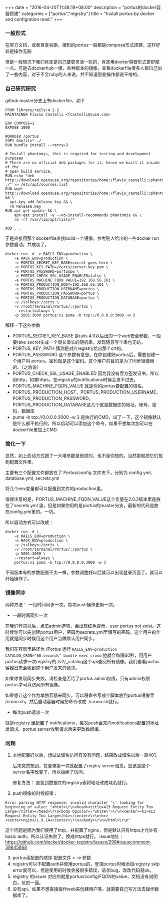 +++
date = "2016-04-20T11:48:19+08:00"
description = "portus的docker容器搭建"
categories = ["portus","registry"]
title = "Install portus by docker and configration read."
+++

### 一般形式

在官方文档，或者百度谷歌，搜到的portus一般都是compose形式搭建，这样好处是操作无脑

但是一般情况下我们肯定是自己要更灵活一些的，肯定用docker容器形式更舒服一点。可是去dockerhub一搜，各种版本的镜像，查看dockerfile很多人都自己加了一些内容，对于不会ruby的人来说，并不知道那些操作都说干啥的。

### 自己研究研究

github master分支上有dockerfile，如下
```
FROM library/rails:4.2.2
MAINTAINER Flavio Castelli <fcastelli@suse.com>

ENV COMPOSE=1
EXPOSE 3000

WORKDIR /portus
COPY Gemfile* ./
RUN bundle install --retry=3

# Install phantomjs, this is required for testing and development purposes
# There are no official deb packages for it, hence we built it inside of the
# open build service.
RUN echo "deb http://download.opensuse.org/repositories/home:/flavio_castelli:/phantomjs/Debian_8.0/ ./" >> /etc/apt/sources.list
RUN wget http://download.opensuse.org/repositories/home:/flavio_castelli:/phantomjs/Debian_8.0/Release.key && \
  apt-key add Release.key && \
  rm Release.key
RUN apt-get update && \
    apt-get install -y --no-install-recommends phantomjs && \
    rm -rf /var/lib/apt/lists/*

ADD . .
```

于是直接用那个dockerfile直接build一个镜像。参考别人给出的一些docker run参数启动，并成功了。

```
docker run -d -e RAILS_ENV=production \
	-e RACK_ENV=production \
	-e PORTUS_SECRET_KEY_BASE=secret-goes-here \
	-e PORTUS_KEY_PATH=/certs/server-key.pem \
	-e PORTUS_PASSWORD=portuspw \
	-e PORTUS_CHECK_SSL_USAGE_ENABLED=false \
	-e PORTUS_MACHINE_FQDN_VALUE=192.168.56.101 \
	-e PORTUS_PRODUCTION_HOST=192.168.56.101 \
	-e PORTUS_PRODUCTION_USERNAME=portus \
	-e PORTUS_PRODUCTION_PASSWORD=portus \
	-e PORTUS_PRODUCTION_DATABASE=portus \
	-v /sslkeys:/certs \
	-v /root/terminal/Portus/:/portus \
	--restart=always \
	-p 5001:3000 portus:v1 puma -b tcp://0.0.0.0:3000 -w 3
```

解释一下这些参数

* PORTUS_SECRET_KEY_BASE 是rails 4.0以后出的一个web安全参数，一般要rake secret生成一个很长很长的随机串，发现随意写个串也无妨。
* PORTUS_KEY_PATH 猜测是对应registry给出那个crt的。
* PORTUS_PASSWORD 这个参数有意思。在你创建好portus后，需要创建一个用户叫 portus。密码就是这个密码。这个用户的目的是为了同步镜像用的。（之后说）
* PORTUS_CHECK_SSL_USAGE_ENABLED 因为我没有官方签发证书，所以用http，如果https，在registry的notifications时候会发不过去。
* PORTUS_MACHINE_FQDN_VALUE 就是你的portus要配置的域名。
* PORTUS_PRODUCTION_HOST，PORTUS_PRODUCTION_USERNAME，PORTUS_PRODUCTION_PASSWORD，PORTUS_PRODUCTION_DATABASE这几个就是数据库的地址，帐号，密码，数据库
* puma -b tcp://0.0.0.0:3000 -w 3 是执行的CMD，试了一下，这个镜像默认是什么都不执行的，所以启动可以添加这个命令，如果不想每次加可以在dockerfile里加上CMD.

### 简化一下

显然，如上启动方式跟了一大堆参数是很烦的，也不是你想的。当然那就把它们放到配置文件里。

主要有三个配置文件都放在了 Portus/config 文件夹下。分别为 config.yml, database.yml, secrets.yml

将几个env变量都可以配置到文件的production里。

值得注意的是，PORTUS_MACHINE_FQDN_VALUE这个变量在2.0.3版本里是放在了secrets.yml 里，但是如果你用的是portus的master分支，最新的代码是放在config.yml里的。一坑。

所以启动方式可以改成：

```
docker run -d \
	-e RAILS_ENV=production \
	-e RACK_ENV=production \
	-v /sslkeys:/certs \
	-v /root/terminal/Portus/:/portus \
	-p 5001:3000 \
	--restart=always \
	portus:v1 puma -b tcp://0.0.0.0:3000 -w 3
```

不同版本有的参数配置不太一样，参数调整好以后就可以出现登录页面了。就可以开始操作了。

### 镜像同步

两种方法： 一段时间同步一次。每次push操作更新一次。

* 一段时间同步一次

在我们登录以后，点击admin选项，会出现红色提示，user portus not exist。这时候你可以先创建portus用户，密码为secrets.yml里填写的密码。这个用户的作用就是同步时候用这个用户当做默认用户同步。

我们在容器里路径为 /Portus 运行 `RAILS_ENV=production CATALOG_CRON="60.seconds" bundle exec crono` 他就会每隔60秒，用用户portus请求一次registry的 /v2/_catalog这个api查阅所有镜像。我们查看portus 容器日志会收到这个用户发来的请求。

如果你发现同步失败，请检查是否给了portus admin权限，只有admin权限portus才可以访问所有镜像。

如果想让这个作为单独容器来同步，可以将命令写成个脚本放到portus镜像里 /crono.sh。然后启动容器时候把命令改成 ./crono.sh就行。

* 每次push请求一次

就是registry 里配置了 notifications，每次push会来向notifications配置的地址发请求。portus server收到请求后来更改数据库。



### 问题

1. 本地配置好以后，想试试域名访问有没有问题，结果改成域名以后一直401。

	后来突然想到，在登录第一次就配置了regitry server信息。应该是这个server名字改变了，所以拒绝了访问。

	修复方法： 直接到数据库的registry表将地址改成域名就行。
2. push镜像的时候报错：
```
Error parsing HTTP response: invalid character '<' looking for beginning of value: "<html>\r\n<head><title>413 Request Entity Too Large</title></head>\r\n<body bgcolor=\"white\">\r\n<center><h1>413 Request Entity Too Large</h1></center>\r\n<hr><center>nginx/1.9.14</center>\r\n</body>\r\n</html>\r\n"
```
这个问题是因为我们使用了http，并配置了nginx，但是默认只有https才允许有basic auth，所以认证失败了。换成https就行。
issue地址：https://github.com/docker/docker-registry/issues/298#issuecomment-39845868

3. portus读配置的顺序 配置文件 > -e 参数.
4. registry可以不配置auth并使用portus的，登录portus时候添加registry skip error就可以，但是使用的时候会报很多错误，语言bug，改改代码就ok。
5. registry 的issuer 对应的就是portus/config/FQDN的value，文档没有说明白，坑的一逼。
6. 没有api，如果不想直接操作web来创建用户等，就需要自己写方法去操作数据库了。



